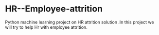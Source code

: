 # HR--Employee-attrition
Python machine learning project on HR attrition solution .In this project we will try to help Hr with employee attrition.
